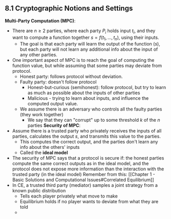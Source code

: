 ## 8.1 Cryptographic Notions and Settings
**Multi-Party Computation (MPC)**:
- There are $n \geq 2$ parties, where each party $P_i$ holds input $t_i$, and they want to compute a function together $s = f(t_1, \dots, t_n)$, using their inputs. 
	- The goal is that each party will learn the output of the function ($s$), but each party will not learn any additional info about the input of any other parties.
- One important aspect of MPC is to reach the goal of computing the function value, but while assuming that some parties may deviate from protocol.
	- Honest party: follows protocol without deviation. 
	- Faulty party: doesn't follow protocol
		- Honest-but-curious (semihonest): follow protocol, but try to learn as much as possible about the inputs of other parties
		- Malicious - trying to learn about inputs, and influence the computed output value.
	- We assume there is an adversary who controls all the faulty parties (they work together)
		- We say that they can "corrupt" up to some threshold $k$ of the $n$ parties
**Security of MPC**:
- Assume there is a trusted party who privately receives the inputs of all parties, calculates the output $s$, and transmits this value to the parties.
	- This computes the correct output, and the parties don't learn any info about the others' inputs
	- Called the **ideal model**
- The security of MPC says that a protocol is secure if: the honest parties compute the same correct outputs as in the ideal model, and the protocol does not expose more information than the interaction with the trusted party (in the ideal model)
Remember from this: [[Chapter 1 - Basic Solutions and Computational Issues#Correlated Equilibrium]]
- In CE, a trusted third party (mediator) samples a joint strategy from a known public distribution
	- Tells each player privately what move to make
	- Equilibrium holds if no player wants to deviate from what they are told
	- 